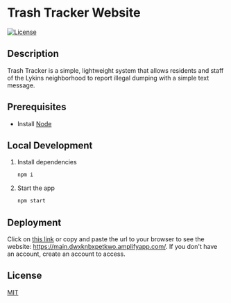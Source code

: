 # Trash Tracker Website

[![License](https://img.shields.io/badge/License-MIT-brightgreen.svg)](https://opensource.org/licenses/MIT)

## Description

Trash Tracker is a simple, lightweight system that allows residents and staff of the Lykins neighborhood to report illegal dumping with a simple text message.

## Prerequisites
* Install [Node](https://nodejs.org/en/download/)

## Local Development
1. Install dependencies

    ```bash
    npm i
    ```

2. Start the app

    ```bash
    npm start
    ```

## Deployment

Click on [this link](https://main.dwxknbxpetkwo.amplifyapp.com/) or copy and paste the url to your browser to see the website:
https://main.dwxknbxpetkwo.amplifyapp.com/. If you don't have an account, create an account to access.

## License

[MIT](https://opensource.org/licenses/MIT)

